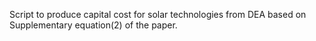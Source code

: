 Script to produce capital cost for solar technologies from DEA based on Supplementary equation(2) of the paper.
